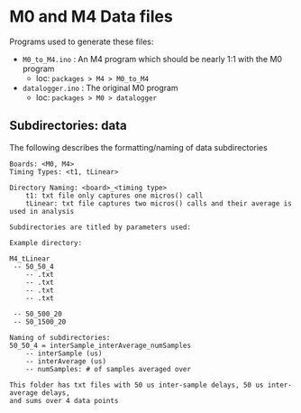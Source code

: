 # M0 and M4 Data files
Programs used to generate these files: 
- `M0_to_M4.ino` : An M4 program which should be nearly 1:1 with the M0 program
    - loc: `packages > M4 > M0_to_M4`
- `datalogger.ino` : The original M0 program
    - loc: `packages > M0 > datalogger`

## Subdirectories: data 
The following describes the formatting/naming of data subdirectories
```
Boards: <M0, M4>
Timing Types: <t1, tLinear> 

Directory Naming: <board>_<timing type>
    t1: txt file only captures one micros() call 
    tLinear: txt file captures two micros() calls and their average is used in analysis 

Subdirectories are titled by parameters used: 

Example directory: 

M4_tLinear
 -- 50_50_4
    -- .txt
    -- .txt
    -- .txt
    -- .txt

 -- 50_500_20
 -- 50_1500_20
```

```
Naming of subdirectories: 
50_50_4 = interSample_interAverage_numSamples 
    -- interSample (us)
    -- interAverage (us)
    -- numSamples: # of samples averaged over

This folder has txt files with 50 us inter-sample delays, 50 us inter-average delays, 
and sums over 4 data points
```
